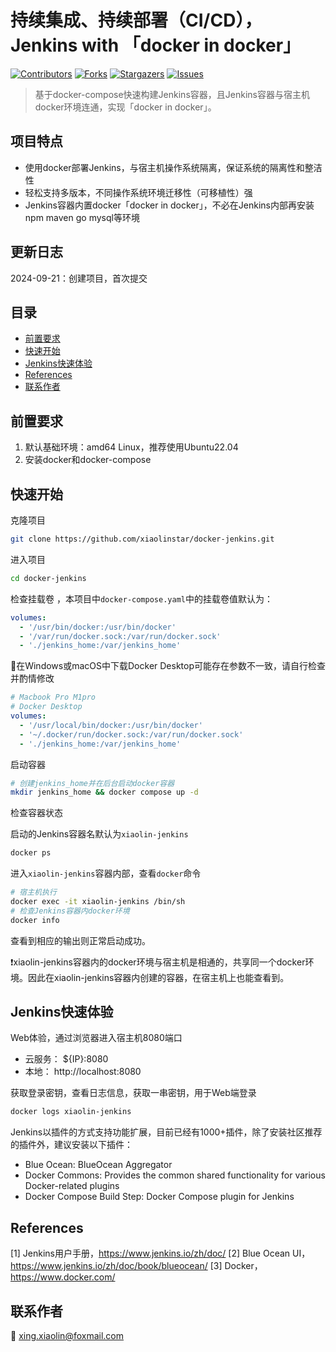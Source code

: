 # 持续集成、持续部署（CI/CD），Jenkins with 「docker in docker」

<!-- PROJECT SHIELDS -->

[![Contributors][contributors-shield]][contributors-url]
[![Forks][forks-shield]][forks-url]
[![Stargazers][stars-shield]][stars-url]
[![Issues][issues-shield]][issues-url]


> 基于docker-compose快速构建Jenkins容器，且Jenkins容器与宿主机docker环境连通，实现「docker in docker」。

## 项目特点
- 使用docker部署Jenkins，与宿主机操作系统隔离，保证系统的隔离性和整洁性
- 轻松支持多版本，不同操作系统环境迁移性（可移植性）强
- Jenkins容器内置docker「docker in docker」，不必在Jenkins内部再安装npm maven go mysql等环境

## 更新日志
2024-09-21：创建项目，首次提交

## 目录
- [前置要求](#前置要求)
- [快速开始](#快速开始)
- [Jenkins快速体验](#jenkins快速体验)
- [References](#references)
- [联系作者](#联系作者)

## 前置要求

1. 默认基础环境：amd64 Linux，推荐使用Ubuntu22.04
2. 安装docker和docker-compose

## 快速开始

克隆项目
```bash
git clone https://github.com/xiaolinstar/docker-jenkins.git 
```

进入项目
```bash
cd docker-jenkins
```

检查挂载卷 ，本项目中`docker-compose.yaml`中的挂载卷值默认为：

```yaml
volumes:
  - '/usr/bin/docker:/usr/bin/docker'
  - '/var/run/docker.sock:/var/run/docker.sock'
  - './jenkins_home:/var/jenkins_home'
```

👀在Windows或macOS中下载Docker Desktop可能存在参数不一致，请自行检查并酌情修改

```yaml
# Macbook Pro M1pro 
# Docker Desktop
volumes:
  - '/usr/local/bin/docker:/usr/bin/docker'
  - '~/.docker/run/docker.sock:/var/run/docker.sock'
  - './jenkins_home:/var/jenkins_home'
```

启动容器

```bash
# 创建jenkins_home并在后台启动docker容器
mkdir jenkins_home && docker compose up -d 
```

检查容器状态

启动的Jenkins容器名默认为`xiaolin-jenkins`

```bash
docker ps
```

进入`xiaolin-jenkins`容器内部，查看`docker`命令

```bash
# 宿主机执行
docker exec -it xiaolin-jenkins /bin/sh
# 检查Jenkins容器内docker环境
docker info
```

查看到相应的输出则正常启动成功。

❗️xiaolin-jenkins容器内的docker环境与宿主机是相通的，共享同一个docker环境。因此在xiaolin-jenkins容器内创建的容器，在宿主机上也能查看到。

## Jenkins快速体验

Web体验，通过浏览器进入宿主机8080端口
- 云服务： ${IP}:8080
- 本地： http://localhost:8080

获取登录密钥，查看日志信息，获取一串密钥，用于Web端登录

```bash
docker logs xiaolin-jenkins
```

Jenkins以插件的方式支持功能扩展，目前已经有1000+插件，除了安装社区推荐的插件外，建议安装以下插件：
- Blue Ocean: BlueOcean Aggregator
- Docker Commons: Provides the common shared functionality for various Docker-related plugins
- Docker Compose Build Step: Docker Compose plugin for Jenkins


## References
[1] Jenkins用户手册，https://www.jenkins.io/zh/doc/
[2] Blue Ocean UI，https://www.jenkins.io/zh/doc/book/blueocean/
[3] Docker，https://www.docker.com/

## 联系作者
:email: xing.xiaolin@foxmail.com

<!-- links -->

[contributors-shield]: https://img.shields.io/github/contributors/xiaolinstar/docker-jenkins.svg?style=flat-square
[contributors-url]: https://github.com/xiaolinstar/docker-jenkins/graphs/contributors
[forks-shield]: https://img.shields.io/github/forks/xiaolinstar/docker-jenkins.svg?style=flat-square
[forks-url]: https://github.com/xiaolinstar/docker-jenkins/network/members
[stars-shield]: https://img.shields.io/github/stars/xiaolinstar/docker-jenkins.svg?style=flat-square
[stars-url]: https://github.com/xiaolinstar/docker-jenkins/stargazers
[issues-shield]: https://img.shields.io/github/issues/xiaolinstar/docker-jenkins.svg?style=flat-square
[issues-url]: https://github.com/xiaolinstar/docker-jenkins/issues